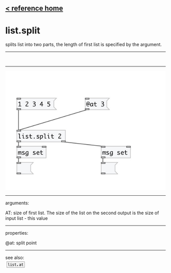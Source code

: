 [< reference home](index.html)
---

# list.split


splits list into two parts, the length of first list is specified by the
            argument.

---

<br>


---


![example](examples/list.split-example.jpg)

---
arguments:

AT: size of first list. The size of the list on the second
            output is the size of input list - this value<br>

---
properties:

@at: split point<br>

---
see also:<br>
[![list.at](img/object_list.at.png)](list.at.html)
